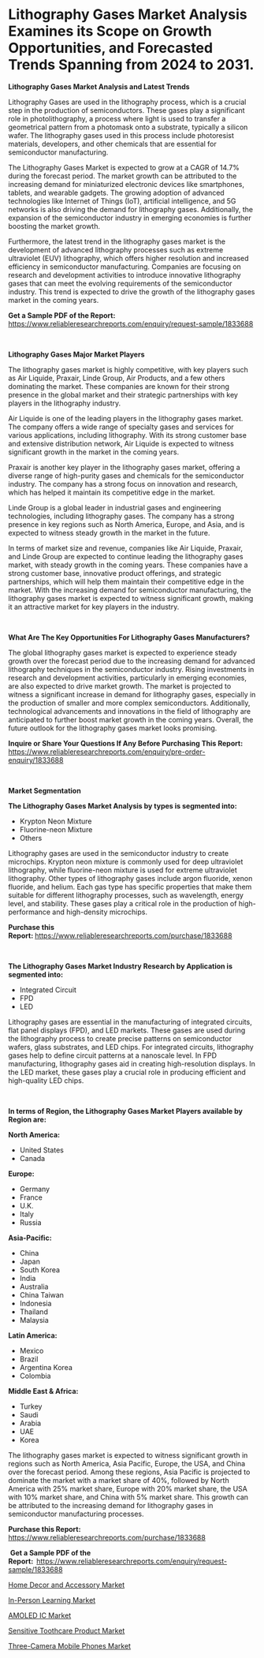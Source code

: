 <p><h1>Lithography Gases Market Analysis Examines its Scope on Growth Opportunities, and Forecasted Trends Spanning from 2024 to 2031.</h1></p><p><strong>Lithography Gases Market Analysis and Latest Trends</strong></p>
<p><p>Lithography Gases are used in the lithography process, which is a crucial step in the production of semiconductors. These gases play a significant role in photolithography, a process where light is used to transfer a geometrical pattern from a photomask onto a substrate, typically a silicon wafer. The lithography gases used in this process include photoresist materials, developers, and other chemicals that are essential for semiconductor manufacturing.</p><p>The Lithography Gases Market is expected to grow at a CAGR of 14.7% during the forecast period. The market growth can be attributed to the increasing demand for miniaturized electronic devices like smartphones, tablets, and wearable gadgets. The growing adoption of advanced technologies like Internet of Things (IoT), artificial intelligence, and 5G networks is also driving the demand for lithography gases. Additionally, the expansion of the semiconductor industry in emerging economies is further boosting the market growth.</p><p>Furthermore, the latest trend in the lithography gases market is the development of advanced lithography processes such as extreme ultraviolet (EUV) lithography, which offers higher resolution and increased efficiency in semiconductor manufacturing. Companies are focusing on research and development activities to introduce innovative lithography gases that can meet the evolving requirements of the semiconductor industry. This trend is expected to drive the growth of the lithography gases market in the coming years.</p></p>
<p><strong>Get a Sample PDF of the Report:&nbsp;</strong> <a href="https://www.reliableresearchreports.com/enquiry/request-sample/1833688">https://www.reliableresearchreports.com/enquiry/request-sample/1833688</a></p>
<p>&nbsp;</p>
<p><strong>Lithography Gases Major Market Players</strong></p>
<p><p>The lithography gases market is highly competitive, with key players such as Air Liquide, Praxair, Linde Group, Air Products, and a few others dominating the market. These companies are known for their strong presence in the global market and their strategic partnerships with key players in the lithography industry.</p><p>Air Liquide is one of the leading players in the lithography gases market. The company offers a wide range of specialty gases and services for various applications, including lithography. With its strong customer base and extensive distribution network, Air Liquide is expected to witness significant growth in the market in the coming years.</p><p>Praxair is another key player in the lithography gases market, offering a diverse range of high-purity gases and chemicals for the semiconductor industry. The company has a strong focus on innovation and research, which has helped it maintain its competitive edge in the market.</p><p>Linde Group is a global leader in industrial gases and engineering technologies, including lithography gases. The company has a strong presence in key regions such as North America, Europe, and Asia, and is expected to witness steady growth in the market in the future.</p><p>In terms of market size and revenue, companies like Air Liquide, Praxair, and Linde Group are expected to continue leading the lithography gases market, with steady growth in the coming years. These companies have a strong customer base, innovative product offerings, and strategic partnerships, which will help them maintain their competitive edge in the market. With the increasing demand for semiconductor manufacturing, the lithography gases market is expected to witness significant growth, making it an attractive market for key players in the industry.</p></p>
<p>&nbsp;</p>
<p><strong>What Are The Key Opportunities For Lithography Gases Manufacturers?</strong></p>
<p><p>The global lithography gases market is expected to experience steady growth over the forecast period due to the increasing demand for advanced lithography techniques in the semiconductor industry. Rising investments in research and development activities, particularly in emerging economies, are also expected to drive market growth. The market is projected to witness a significant increase in demand for lithography gases, especially in the production of smaller and more complex semiconductors. Additionally, technological advancements and innovations in the field of lithography are anticipated to further boost market growth in the coming years. Overall, the future outlook for the lithography gases market looks promising.</p></p>
<p><strong>Inquire or Share Your Questions If Any Before Purchasing This Report:</strong> <a href="https://www.reliableresearchreports.com/enquiry/pre-order-enquiry/1833688">https://www.reliableresearchreports.com/enquiry/pre-order-enquiry/1833688</a></p>
<p>&nbsp;</p>
<p><strong>Market Segmentation</strong></p>
<p><strong>The Lithography Gases Market Analysis by types is segmented into:</strong></p>
<p><ul><li>Krypton Neon Mixture</li><li>Fluorine-neon Mixture</li><li>Others</li></ul></p>
<p><p>Lithography gases are used in the semiconductor industry to create microchips. Krypton neon mixture is commonly used for deep ultraviolet lithography, while fluorine-neon mixture is used for extreme ultraviolet lithography. Other types of lithography gases include argon fluoride, xenon fluoride, and helium. Each gas type has specific properties that make them suitable for different lithography processes, such as wavelength, energy level, and stability. These gases play a critical role in the production of high-performance and high-density microchips.</p></p>
<p><strong>Purchase this Report:&nbsp;</strong><a href="https://www.reliableresearchreports.com/purchase/1833688">https://www.reliableresearchreports.com/purchase/1833688</a></p>
<p>&nbsp;</p>
<p><strong>The Lithography Gases Market Industry Research by Application is segmented into:</strong></p>
<p><ul><li>Integrated Circuit</li><li>FPD</li><li>LED</li></ul></p>
<p><p>Lithography gases are essential in the manufacturing of integrated circuits, flat panel displays (FPD), and LED markets. These gases are used during the lithography process to create precise patterns on semiconductor wafers, glass substrates, and LED chips. For integrated circuits, lithography gases help to define circuit patterns at a nanoscale level. In FPD manufacturing, lithography gases aid in creating high-resolution displays. In the LED market, these gases play a crucial role in producing efficient and high-quality LED chips.</p></p>
<p>&nbsp;</p>
<p><strong>In terms of Region, the Lithography Gases Market Players available by Region are:</strong></p>
<p>
    <p> <strong> North America: </strong>
        <ul>
            <li>United States</li>
            <li>Canada</li>
        </ul>
        </p> 
    <p> <strong> Europe: </strong>
        <ul>
            <li>Germany</li>
            <li>France</li>
            <li>U.K.</li>
            <li>Italy</li>
            <li>Russia</li>
        </ul>
        </p> 
    <p> <strong> Asia-Pacific: </strong>
        <ul>
            <li>China</li>
            <li>Japan</li>
            <li>South Korea</li>
            <li>India</li>
            <li>Australia</li>
            <li>China Taiwan</li>
            <li>Indonesia</li>
            <li>Thailand</li>
            <li>Malaysia</li>
        </ul>
        </p> 
    <p> <strong> Latin America: </strong>
        <ul>
            <li>Mexico</li>
            <li>Brazil</li>
            <li>Argentina Korea</li>
            <li>Colombia</li>
        </ul>
        </p> 
    <p> <strong> Middle East & Africa: </strong>
        <ul>
            <li>Turkey</li>
            <li>Saudi</li>
            <li>Arabia</li>
            <li>UAE</li>
            <li>Korea</li>
        </ul>
    </p>
    </p>
<p><p>The lithography gases market is expected to witness significant growth in regions such as North America, Asia Pacific, Europe, the USA, and China over the forecast period. Among these regions, Asia Pacific is projected to dominate the market with a market share of 40%, followed by North America with 25% market share, Europe with 20% market share, the USA with 10% market share, and China with 5% market share. This growth can be attributed to the increasing demand for lithography gases in semiconductor manufacturing processes.</p></p>
<p><strong>Purchase this Report: </strong><a href="https://www.reliableresearchreports.com/purchase/1833688">https://www.reliableresearchreports.com/purchase/1833688</a></p>
<p>&nbsp;<strong>Get a Sample PDF of the Report:&nbsp;&nbsp;</strong><a href="https://www.reliableresearchreports.com/enquiry/request-sample/1833688">https://www.reliableresearchreports.com/enquiry/request-sample/1833688</a></p>
<p><strong></strong></p>
<p><p><a href="https://github.com/gdfhhhj/Market-Research-Report-List-3/blob/main/home-decor-and-accessory-market.md">Home Decor and Accessory Market</a></p><p><a href="https://github.com/julyju69/Market-Research-Report-List-2/blob/main/in-person-learning-market.md">In-Person Learning Market</a></p><p><a href="https://issuu.com/reportprime-2/docs/amoled-ic-market-size-2030.pptx">AMOLED IC Market</a></p><p><a href="https://github.com/RichRobinson5/Market-Research-Report-List-3/blob/main/sensitive-toothcare-product-market.md">Sensitive Toothcare Product Market</a></p><p><a href="https://issuu.com/reportprime-2/docs/three-camera-mobile-phones-market-size-2030.pptx">Three-Camera Mobile Phones Market</a></p></p>